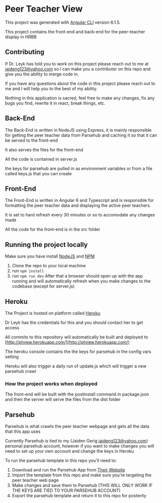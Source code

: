 # Peer Teacher View

This project was generated with [Angular CLI](https://github.com/angular/angular-cli) version 6.1.5.

This project contains the front-end and back-end for the peer-teacher display in HRBB

## Contributing
If Dr. Leyk has told you to work on this project please reach out to me at jaideng123@yahoo.com so I can make you a contributer on this repo and give you the ability to merge code in.

If you have any questions about the code in this project please reach out to me and I will help you to the best of my ability.

Nothing in this application is sacred, feel free to make any changes, fix any bugs you find, rewrite it in react, break things, etc.


## Back-End
The Back-End is written in NodeJS using Express, it is mainly responsible for getting the peer teacher data from Parsehub and caching it so that it can be served to the front-end

It also serves the files for the front-end

All the code is contained in server.js

the keys for parsehub are pulled in as environment variables or from a file called keys.js that you can create

## Front-End
The Front-End is written in Angular 6 and Typescript and is responsible for formatting the peer teacher data and displaying the active peer teachers.

It is set to hard refresh every 30 minutes or so to accomodate any changes made

All the code for the front-end is in the src folder

## Running the project locally
Make sure you have install [NodeJS](https://nodejs.org/en/) and [NPM](https://www.npmjs.com/get-npm)
1. Clone the repo to your local machine
2. run `npm install`
3. run `npm run dev`
After that a browser should open up with the app running and will automatically refresh when you make changes to the codebase (except for server.js)

## Heroku
The Project is hosted on platform called [Heroku](https://www.heroku.com/)

Dr Leyk has the credentials for this and you should contact her to get access

All commits to this repository will automatically be built and deployed to [http://ptview.herokuapp.com/](http://ptview.herokuapp.com/)

The heroku console contains the the keys for parsehub in the config vars setting

Heroku will also trigger a daily run of update.js which will trigger a new parsehub crawl
### How the project works when deployed
The front-end will be built with the postinstall command in package.json and then the server will serve the files from the dist folder

## Parsehub
Parsehub is what crawls the peer teacher webpage and gets all the data that this app uses

Currently Parsehub is tied to my (Jaiden Gerig jaideng123@yahoo.com) personal parsehub account, however if you want to make changes you will need to set up your own account and change the keys in Heroku

To run the parsehub template in this repo you'll need to:
1. Download and run the Parsehub App from [Their Website](https://www.parsehub.com/)
2. Import the template from this repo and make sure you're targeting the peer teacher web page
3. Make changes and save them to Parsehub (THIS WILL ONLY WORK IF THE KEYS ARE TIED TO YOUR PARSEHUB ACCOUNT)
4. Export the parsehub template and return it to this repo for posterity
